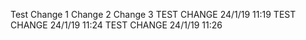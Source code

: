 Test
Change 1
Change 2
Change 3
TEST CHANGE 24/1/19 11:19
TEST CHANGE 24/1/19 11:24
TEST CHANGE 24/1/19 11:26
